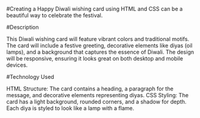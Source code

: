 #Creating a Happy Diwali wishing card using HTML and CSS can be a beautiful way to celebrate the festival.


#Description

This Diwali wishing card will feature vibrant colors and traditional motifs. The card will include a festive greeting, decorative elements like diyas (oil lamps), and a background that captures the essence of Diwali. The design will be responsive, ensuring it looks great on both desktop and mobile devices.



#Technology Used

HTML Structure: The card contains a heading, a paragraph for the message, and decorative elements representing diyas.
CSS Styling: The card has a light background, rounded corners, and a shadow for depth. Each diya is styled to look like a lamp with a flame.



